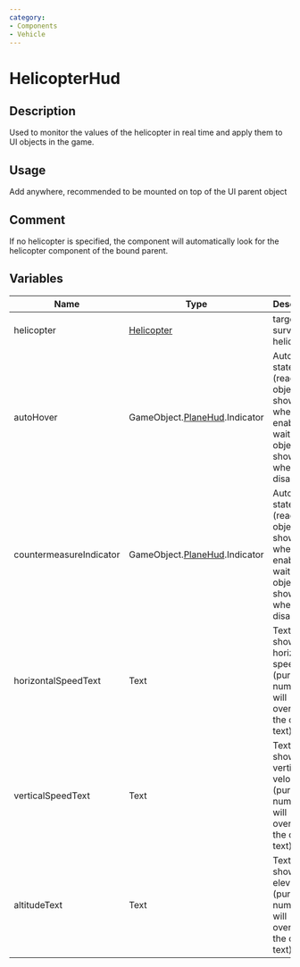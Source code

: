 ```yaml
---
category: 
- Components
- Vehicle
---
```

# HelicopterHud
## Description

Used to monitor the values of the helicopter in real time and apply them to UI objects in the game.

## Usage

Add anywhere, recommended to be mounted on top of the UI parent object
## Comment

If no helicopter is specified, the component will automatically look for the helicopter component of the bound parent.

## Variables
| Name | Type | Description |
| ----------- | ----------- | ----------- |
| helicopter | [Helicopter](./Helicopter.md) | target surveillance helicopter |  
| autoHover | GameObject.[PlaneHud](./PlaneHud.md).Indicator | Autohover state (ready=UI object shown when enabled, waiting=UI object shown when disabled) |  
| countermeasureIndicator | GameObject.[PlaneHud](./PlaneHud.md).Indicator | Autohover state (ready=UI object shown when enabled, waiting=UI object shown when disabled) |  
| horizontalSpeedText | Text | Text object showing horizontal speed (purely numeric, will overwrite the original text) |  
| verticalSpeedText | Text | Text object showing vertical velocity (purely numeric, will overwrite the original text) |  
| altitudeText | Text | Text object showing elevation (purely numeric, will overwrite the original text) |  
